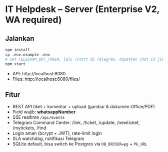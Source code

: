 # IT Helpdesk – Server (Enterprise V2, WA required)

## Jalankan
```bash
npm install
cp .env.example .env
# set TELEGRAM_BOT_TOKEN, lalu /start di Telegram, dapatkan chat id jika ingin broadcast (TELEGRAM_NOTIFY_CHAT_ID)
npm start
```

- API: http://localhost:8080
- Files: http://localhost:8080/files/<filename>

## Fitur
- REST API tiket + komentar + upload (gambar & dokumen Office/PDF)
- Field wajib: **whatsappNumber**
- SSE realtime `/api/events`
- Telegram Command Center: /link, /ticket, /update, /newticket, /mytickets, /find
- Login aman (bcrypt + JWT), rate-limit login
- SLA watchdog, notifikasi Telegram
- SQLite default, bisa switch ke Postgres via `DB_DRIVER=pg` + `PG_URL`
